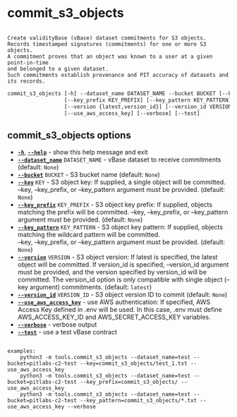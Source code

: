 # commit_s3_objects

```none

Create validityBase (vBase) dataset commitments for S3 objects. 
Records timestamped signatures (commitments) for one or more S3 objects. 
A commitment proves that an object was known to a user at a given point-in-time
and belonged to a given dataset.
Such commitments establish provenance and PIT accuracy of datasets and its records.
```

```default
commit_s3_objects [-h] --dataset_name DATASET_NAME --bucket BUCKET [--key KEY]
                  [--key_prefix KEY_PREFIX] [--key_pattern KEY_PATTERN]
                  [--version {latest,version_id}] [--version_id VERSION_ID]
                  [--use_aws_access_key] [--verbose] [--test]
```

## commit_s3_objects options

* [**`-h`**](), [**`--help`**]() - show this help message and exit
* [**`--dataset_name`**]() `DATASET_NAME` - vBase dataset to receive commitments (default: `None`)
* [**`--bucket`**]() `BUCKET` - S3 bucket name (default: `None`)
* [**`--key`**]() `KEY` - S3 object key: 
  If supplied, a single object will be committed. 
  –key, –key_prefix, or –key_pattern argument must be provided. (default: `None`)
* [**`--key_prefix`**]() `KEY_PREFIX` - S3 object key prefix: 
  If supplied, objects matching the prefix will be committed. 
  –key, –key_prefix, or –key_pattern argument must be provided. (default: `None`)
* [**`--key_pattern`**]() `KEY_PATTERN` - S3 object key pattern: 
  If supplied, objects matching the wildcard pattern will be committed.  
  –key, –key_prefix, or –key_pattern argument must be provided. (default: `None`)
* [**`--version`**]() `VERSION` - S3 object version: 
  If latest is specified, the latest object will be committed. 
  If version_id is specified, –version_id argument must be provided, 
  and the version specified by version_id will be committed.
  The version_id option is only compatible with single object (–key argument) commitments. (default: `latest`)
* [**`--version_id`**]() `VERSION_ID` - S3 object version ID to commit (default: `None`)
* [**`--use_aws_access_key`**]() - use AWS authentication: If specified, AWS Access Key defined in .env will be used. 
  In this case, .env must define AWS_ACCESS_KEY_ID and AWS_SECRET_ACCESS_KEY variables.
* [**`--verbose`**]() - verbose output
* [**`--test`**]() - use a test vBase contract

```none

examples:
    python3 -m tools.commit_s3_objects --dataset_name=test --bucket=pitlabs-c2-test --key=commit_s3_objects/test_1.txt --use_aws_access_key
    python3 -m tools.commit_s3_objects --dataset_name=test --bucket=pitlabs-c2-test --key_prefix=commit_s3_objects/ --use_aws_access_key
    python3 -m tools.commit_s3_objects --dataset_name=test --bucket=pitlabs-c2-test --key_pattern=commit_s3_objects/*.txt --use_aws_access_key --verbose
```
